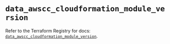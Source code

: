 # `data_awscc_cloudformation_module_version`

Refer to the Terraform Registry for docs: [`data_awscc_cloudformation_module_version`](https://registry.terraform.io/providers/hashicorp/awscc/0.70.0/docs/data-sources/cloudformation_module_version).
